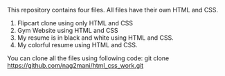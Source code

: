 This repository contains four files. All files have their own HTML and CSS.

1. Flipcart clone using only HTML and CSS
2. Gym Website using HTML and CSS
3. My resume is in black and white using HTML and CSS.
4. My colorful resume using HTML and CSS.

You can clone all the files using following code: git clone https://github.com/nag2mani/html_css_work.git

